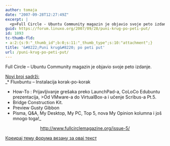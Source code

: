 ```yaml
---
author: tomaja
date: "2007-09-28T12:27:49Z"
excerpt: |
  <p>Full Circle - Ubuntu Community magazin je objavio svoje peto izdanje.</p> <p><u>Novi broj sadrži: </u><br /> <em>   * Fluxbuntu - Instalacija korak-po-korak<br />* How-To : Prijavljivanje gre&scaron;aka preko LaunchPad-a, CoLoCo Edubuntu prezentacija, &gt;Od VMware-a do VirtualBox-a i učenje Scribus-a Pt.5.<br /> * Bridge Construction Kit.<br /> * Preview Gusty Gibbon<br /> * Pisma, Q&amp;A, My Desktop, My PC, Top 5, nova My Opinion kolumna i jo&scaron; mnogo toga!</em></p> <p align="center"><a href="http://www.fullcirclemagazine.org/issue-5/" onclick="javascript:urchinTracker ('/outgoing/www.fullcirclemagazine.org/issue-5/');">http://www.fullcirclemagazine.org/issue-5/</a></p>
guid: https://forum.linuxo.org/2007/09/28/puni-krug-po-peti-put/
id: 1893
tc-thumb-fld:
- a:2:{s:9:"_thumb_id";b:0;s:11:"_thumb_type";s:10:"attachment";}
title: '&#8222;Puni krug&#8220; po peti put'
url: /puni-krug-po-peti-put/
---
```

Full Circle &#8211; Ubuntu Community magazin je objavio svoje peto izdanje.

<u>Novi broj sadrži: </u>  
   _* Fluxbuntu &#8211; Instalacija korak-po-korak  
* How-To : Prijavljivanje gre&scaron;aka preko LaunchPad-a, CoLoCo Edubuntu prezentacija, >Od VMware-a do VirtualBox-a i učenje Scribus-a Pt.5.  
* Bridge Construction Kit.  
* Preview Gusty Gibbon  
* Pisma, Q&A, My Desktop, My PC, Top 5, nova My Opinion kolumna i jo&scaron; mnogo toga!_

<p align="center">
  <a href="http://www.fullcirclemagazine.org/issue-5/" onclick="javascript:urchinTracker ('/outgoing/www.fullcirclemagazine.org/issue-5/');">http://www.fullcirclemagazine.org/issue-5/</a>
</p>

<!--break-->

[Креирај тему форума везану за овај текст](https://linuxo.org/nova-tema-na-forumu/?se_pid=1893)